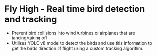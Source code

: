 # Fly High - Real time bird detection and tracking

- Prevent bird collisions into wind turbines or airplanes that are landing/taking off
- Utilizes YOLO v8 model to detect the birds and use this information to get the birds direction of flight using a custom tracking algorithm. 
